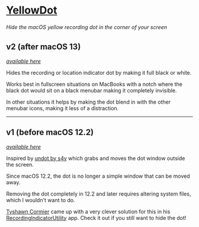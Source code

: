 # [YellowDot](https://lowtechguys.com/yellowdot)

###### Hide the macOS yellow recording dot in the corner of your screen

## v2 (after macOS 13)

*[available here](https://github.com/FuzzyIdeas/YellowDot/releases)*

Hides the recording or location indicator dot by making it full black or white.

Works best in fullscreen situations on MacBooks with a notch where the black dot would sit on a black menubar making it completely invisible.

In other situations it helps by making the dot blend in with the other menubar icons, making it less of a distraction.

---

## v1 (before macOS 12.2)

*[available here](https://github.com/FuzzyIdeas/YellowDot/releases/tag/v1)*

Inspired by [undot by s4y](https://github.com/s4y/undot) which grabs and moves the dot window outside the screen.

Since macOS 12.2, the dot is no longer a simple window that can be moved away.

Removing the dot completely in 12.2 and later requires altering system files, which I wouldn't want to do.

[Tyshawn Cormier](https://github.com/cormiertyshawn895) came up with a very clever solution for this in his [RecordingIndicatorUtility](https://github.com/cormiertyshawn895/RecordingIndicatorUtility) app. Check it out if you still want to hide the dot!
